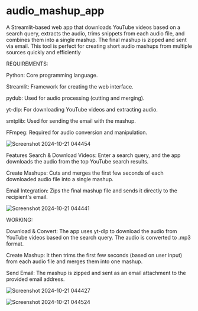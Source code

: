 # audio_mashup_app

A Streamlit-based web app that downloads YouTube videos based on a search query, extracts the audio, trims snippets from each audio file, and combines them into a single mashup. The final mashup is zipped and sent via email. This tool is perfect for creating short audio mashups from multiple sources quickly and efficiently


REQUIREMENTS:

Python: Core programming language.

Streamlit: Framework for creating the web interface.

pydub: Used for audio processing (cutting and merging).

yt-dlp: For downloading YouTube videos and extracting audio.

smtplib: Used for sending the email with the mashup.

FFmpeg: Required for audio conversion and manipulation.

![Screenshot 2024-10-21 044454](https://github.com/user-attachments/assets/9abb624f-7af3-46c2-9e20-7f3cfdb64244)

Features
Search & Download Videos: Enter a search query, and the app downloads the audio from the top YouTube search results.

Create Mashups: Cuts and merges the first few seconds of each downloaded audio file into a single mashup.

Email Integration: Zips the final mashup file and sends it directly to the recipient's email.


![Screenshot 2024-10-21 044441](https://github.com/user-attachments/assets/57089f43-13fd-4a7b-b888-e242b805e8d8)

WORKING: 

Download & Convert: The app uses yt-dlp to download the audio from YouTube videos based on the search query. The audio is converted to .mp3 format.

Create Mashup: It then trims the first few seconds (based on user input) from each audio file and merges them into one mashup.

Send Email: The mashup is zipped and sent as an email attachment to the provided email address.

![Screenshot 2024-10-21 044427](https://github.com/user-attachments/assets/e02021c8-2ad6-4d4f-91ab-56a7c86f8695)

![Screenshot 2024-10-21 044524](https://github.com/user-attachments/assets/48f7e86a-f0ea-45aa-bf23-67735fee065c)
